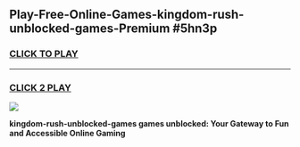 
## Play-Free-Online-Games-kingdom-rush-unblocked-games-Premium #5hn3p
<h3>
<a href="https://premium.freeplayer.one?title=kingdom-rush-unblocked-games&ref=8M">CLICK TO PLAY</a></h3>
<hr>

<h3>
<a href="https://premium.freeplayer.one?title=kingdom-rush-unblocked-games&ref=8M">CLICK 2 PLAY</a>
  
</h3>

<a href="https://premium.freeplayer.one?title=kingdom-rush-unblocked-games&ref=8M"><img src="https://clearcache.store/games.png"></a>


**kingdom-rush-unblocked-games games unblocked: Your Gateway to Fun and Accessible Online Gaming**
